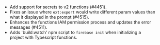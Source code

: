 - Add support for secrets to v2 functions (#4451).
- Fixes an issue where `ext:export` would write different param values than what it displayed in the prompt (#4515).
- Enhances the functions IAM permission process and updates the error messages (#4511).
- Adds 'build:watch' npm script to `firebase init` when initializing a project with Typescript functions.
